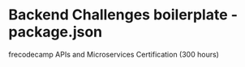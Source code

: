 # Backend Challenges boilerplate - package.json

frecodecamp APIs and Microservices Certification (300 hours)
